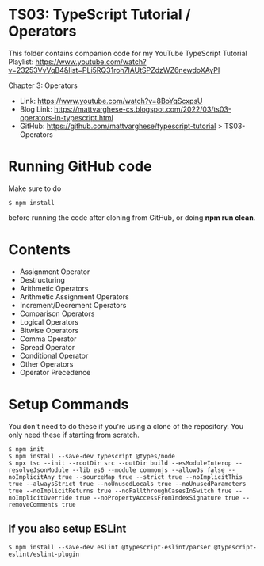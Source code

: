# TS03: TypeScript Tutorial / Operators
This folder contains companion code for my YouTube TypeScript Tutorial
Playlist: https://www.youtube.com/watch?v=23253VvVqB4&list=PLi5RQ31roh7lAUtSPZdzWZ6newdoXAyPI

Chapter 3: Operators
* Link: https://www.youtube.com/watch?v=8BoYqScxpsU
* Blog Link: https://mattvarghese-cs.blogspot.com/2022/03/ts03-operators-in-typescript.html
* GitHub: https://github.com/mattvarghese/typescript-tutorial > TS03-Operators

# Running GitHub code
Make sure to do
```
$ npm install
```
before running the code after cloning from GitHub, or doing **npm run clean**.

# Contents
* Assignment Operator
* Destructuring
* Arithmetic Operators
* Arithmetic Assignment Operators
* Increment/Decrement Operators
* Comparison Operators
* Logical Operators
* Bitwise Operators
* Comma Operator
* Spread Operator
* Conditional Operator
* Other Operators
* Operator Precedence

# Setup Commands
You don't need to do these if you're using a clone of the repository. You only need these if starting from scratch.
```
$ npm init
$ npm install --save-dev typescript @types/node
$ npx tsc --init --rootDir src --outDir build --esModuleInterop --resolveJsonModule --lib es6 --module commonjs --allowJs false --noImplicitAny true --sourceMap true --strict true --noImplicitThis true --alwaysStrict true --noUnusedLocals true --noUnusedParameters true --noImplicitReturns true --noFallthroughCasesInSwitch true --noImplicitOverride true --noPropertyAccessFromIndexSignature true --removeComments true
```
## If you also setup ESLint
```
$ npm install --save-dev eslint @typescript-eslint/parser @typescript-eslint/eslint-plugin
```
